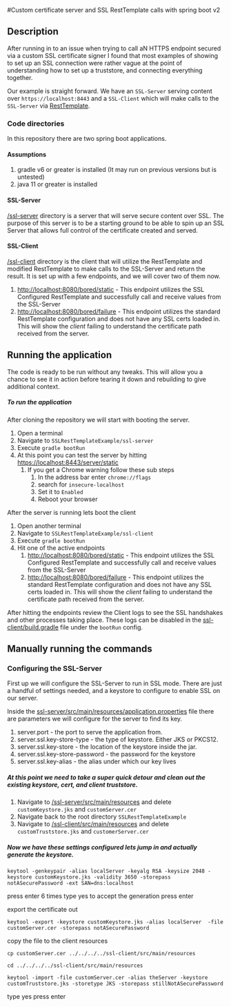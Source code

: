 #Custom certificate server and SSL RestTemplate calls with spring boot v2

## Description
After running in to an issue when trying to call aN HTTPS endpoint secured via a custom SSL certificate signer I found that
most examples of showing to set up an SSL connection were rather vague at the point of understanding how to set up
a truststore, and connecting everything together.

Our example is straight forward. We have an `SSL-Server` serving content over `https://localhost:8443` and a `SSL-Client`
which will make calls to the `SSL-Server` via [RestTemplate](https://docs.spring.io/spring-framework/docs/current/javadoc-api/org/springframework/web/client/RestTemplate.html).

### Code directories
In this repository there are two spring boot applications.

#### Assumptions
1. gradle v6 or greater is installed (It may run on previous versions but is untested)
1. java 11 or greater is installed
 
#### SSL-Server 
[/ssl-server](/ssl-server) directory is a server that will serve secure content over SSL. The purpose of this server is
to be a starting ground to be able to spin up an SSL Server that allows full control of the certificate created and served.

#### SSL-Client
[/ssl-client](/ssl-client) directory is the client that will utilize the RestTemplate and modified RestTemplate to make
calls to the SSL-Server and return the result. It is set up with a few endpoints, and we will cover two of them now.
1. [http://localhost:8080/bored/static](http://localhost:8080/bored/static) - This endpoint utilizes the SSL Configured
RestTemplate and successfully call and receive values from the SSL-Server
1. [http://localhost:8080/bored/failure](http://localhost:8080/bored/failure) - This endpoint utilizes the standard RestTemplate
configuration and does not have any SSL certs loaded in. This will show the *client* failing to understand the certificate
path received from the server.

## Running the application
The code is ready to be run without any tweaks. This will allow you a chance to see it in action before tearing
it down and rebuilding to give additional context.

##### To run the application
After cloning the repository we will start with booting the server.
1. Open a terminal
1. Navigate to `SSLRestTemplateExample/ssl-server`
1. Execute `gradle bootRun`
1. At this point you can test the server by hitting [https://localhost:8443/server/static](https://localhost:8443/server/static)
    1. If you get a Chrome warning follow these sub steps
        1. In the address bar enter `chrome://flags`
        1. search for `insecure-localhost`
        1. Set it to `Enabled`
        1. Reboot your browser

After the server is running lets boot the client
1. Open another terminal
1. Navigate to `SSLRestTemplateExample/ssl-client`
1. Execute `gradle bootRun`
1. Hit one of the active endpoints
    1. [http://localhost:8080/bored/static](http://localhost:8080/bored/static) - This endpoint utilizes the SSL Configured
RestTemplate and successfully call and receive values from the SSL-Server
    1. [http://localhost:8080/bored/failure](http://localhost:8080/bored/failure) - This endpoint utilizes the standard RestTemplate
configuration and does not have any SSL certs loaded in. This will show the *client* failing to understand the certificate
path received from the server.

After hitting the endpoints review the Client logs to see the SSL handshakes and other processes taking place. These logs
can be disabled in the [ssl-client/build.gradle](ssl-client/build.gradle) file under the `bootRun` config.

## Manually running the commands

### Configuring the SSL-Server
First up we will configure the SSL-Server to run in SSL mode. There are just a handful of settings needed, and a keystore
to configure to enable SSL on our server.

Inside the [ssl-server/src/main/resources/application.properties](ssl-server/src/main/resources/application.properties)
file there are parameters we will configure for the server to find its key.
1. server.port - the port to serve the application from.
1. server.ssl.key-store-type - the type of keystore. Either JKS or PKCS12.
1. server.ssl.key-store - the location of the keystore inside the jar.
1. server.ssl.key-store-password - the password for the keystore
1. server.ssl.key-alias - the alias under which our key lives

##### At this point we need to take a super quick detour and clean out the existing keystore, cert, and client truststore.
1. Navigate to [/ssl-server/src/main/resources](/ssl-server/src/main/resources) and delete `customKeystore.jks` and `customServer.cer`
2. Navigate back to the root directory `SSLRestTemplateExample`
1. Navigate to [/ssl-client/src/main/resources](/ssl-client/src/main/resources) and delete `customTruststore.jks` and `customerServer.cer`

##### Now we have these settings configured lets jump in and actually generate the keystore.

`keytool -genkeypair -alias localServer -keyalg RSA -keysize 2048 -keystore customKeystore.jks -validity 3650 -storepass notASecurePassword -ext SAN=dns:localhost`

press enter 6 times
type yes to accept the generation
press enter

export the certificate out  

`keytool -export -keystore customKeystore.jks -alias localServer  -file customServer.cer -storepass notASecurePassword` 

copy the file to the client resources

`cp customServer.cer ../../../../ssl-client/src/main/resources `

`cd ../../../../ssl-client/src/main/resources`

`keytool -import -file customServer.cer -alias theServer -keystore customTruststore.jks -storetype JKS -storepass stillNotASecurePassword`

type yes
press enter

